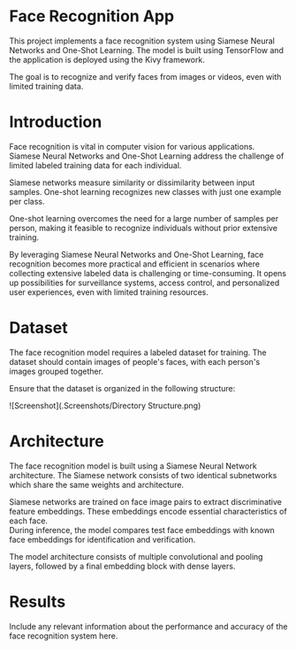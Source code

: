 # Face Recognition App
This project implements a face recognition system using Siamese Neural Networks and One-Shot Learning.   The model is built using TensorFlow and the application is deployed using the Kivy framework.

The goal is to recognize and verify faces from images or videos, even with limited training data.
# Introduction
Face recognition is vital in computer vision for various applications. Siamese Neural Networks and One-Shot Learning address the challenge of limited labeled training data for each individual. 

Siamese networks measure similarity or dissimilarity between input samples. One-shot learning recognizes new classes with just one example per class.

 One-shot learning overcomes the need for a large number of samples per person, making it feasible to recognize individuals without prior extensive training.

By leveraging Siamese Neural Networks and One-Shot Learning, face recognition becomes more practical and efficient in scenarios where collecting extensive labeled data is challenging or time-consuming. 
It opens up possibilities for surveillance systems, access control, and personalized user experiences, even with limited training resources.


# Dataset
The face recognition model requires a labeled dataset for training. The dataset should contain images of people's faces, with each person's images grouped together. 

Ensure that the dataset is organized in the following structure:

![Screenshot](.Screenshots/Directory Structure.png)


# Architecture
The face recognition model is built using a Siamese Neural Network architecture. The Siamese network consists of two identical subnetworks  which share the same weights and architecture.

Siamese networks are trained on face image pairs to extract discriminative feature embeddings. These embeddings encode essential characteristics of each face.  
 During inference, the model compares test face embeddings with known face embeddings for identification and verification.

The model architecture consists of multiple convolutional and pooling layers, followed by a final embedding block with dense layers.

# Results
Include any relevant information about the performance and accuracy of the face recognition system here.








